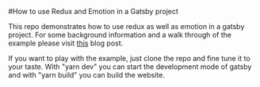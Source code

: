 #How to use Redux and Emotion in a Gatsby project

This repo demonstrates how to use redux as well as emotion in a gatsby project.
For some background information and a walk through of the example please visit 
[this](https://gatsbythemes.com/blog/how-to-use-redux-and-emotion-in-gatsby) blog post. 

If you want to play with the example, just clone the repo and fine tune it to
your taste. With "yarn dev" you can start the development mode of gatsby and
with "yarn build" you can build the website.
